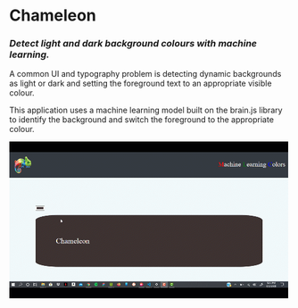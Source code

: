 # Chameleon
### *Detect light and dark background colours with machine learning.*

A common UI and typography problem is detecting dynamic backgrounds as light or dark and setting the foreground text to an appropriate visible colour.

This application uses a machine learning model built on the brain.js library to identify the background and switch the foreground to the appropriate colour.

![Image](https://raw.githubusercontent.com/Skywalker427/Chameleon/master/demo.gif)	


